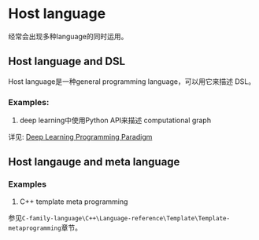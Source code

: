 # Host language

经常会出现多种language的同时运用。

## Host language and DSL

Host language是一种general programming language，可以用它来描述 DSL。

### Examples:

1) deep learning中使用Python API来描述 computational graph

详见: [Deep Learning Programming Paradigm](https://mxnet.apache.org/versions/master/api/architecture/program_model)



## Host langauge and meta language

### Examples

1) C++ template meta programming

参见`C-family-language\C++\Language-reference\Template\Template-metaprogramming`章节。


